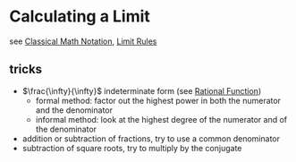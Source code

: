 # Calculating a Limit

see [Classical Math Notation](../Tags%20b793d46ea133446daa88889450d15033/Classical%20Math%20Notation%20eb53679093ce497baa118d7bfde14d6c.md), [Limit Rules](Limit%20Rules%20c295bd3b2c56490482b7786a01f0cc78.md)

## tricks

- $\frac{\infty}{\infty}$ indeterminate form (see [Rational Function](Rational%20Function%207e9aa1c92c1b4d76a8bca5706be9a56b.md))
    - formal method: factor out the highest power in both the numerator and the denominator
    - informal method: look at the highest degree of the numerator and of the denominator
- addition or subtraction of fractions, try to use a common denominator
- subtraction of square roots, try to multiply by the conjugate